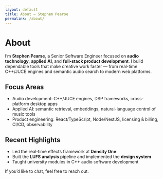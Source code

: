 ```yaml
---
layout: default
title: About — Stephen Pearse
permalink: /about/
---
```


# About

I’m **Stephen Pearse**, a Senior Software Engineer focused on **audio technology**, **applied AI**, and **full-stack product development**.
I build dependable tools that make creative work faster — from real-time C++/JUCE engines and semantic audio search to modern web platforms.

## Focus Areas
- Audio development: C++/JUCE engines, DSP frameworks, cross-platform desktop apps
- Applied AI: semantic retrieval, embeddings, natural-language control of music tools
- Product engineering: React/TypeScript, Node/NestJS, licensing & billing, CI/CD, observability

## Recent Highlights
- Led the real-time effects framework at **Density One**
- Built the **LUFS analysis** pipeline and implemented the **design system**
- Taught university modules in C++ audio software development

<p class="muted">If you’d like to chat, feel free to reach out.</p>
